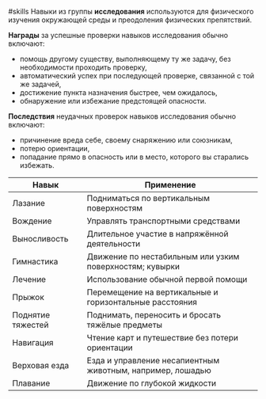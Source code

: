 #skills
Навыки из группы **исследования** используются для физического изучения окружающей среды и преодоления физических препятствий.

**Награды** за успешные проверки навыков исследования обычно включают:
- помощь другому существу, выполняющему ту же задачу, без необходимости проходить проверку,    
- автоматический успех при последующей проверке, связанной с той же задачей,    
- достижение пункта назначения быстрее, чем ожидалось,    
- обнаружение или избежание предстоящей опасности.

**Последствия** неудачных проверок навыков исследования обычно включают:
- причинение вреда себе, своему снаряжению или союзникам,    
- потерю ориентации,    
- попадание прямо в опасность или в место, которого вы старались избежать.

| Навык             | Применение                                                 |
| ----------------- | ---------------------------------------------------------- |
| Лазание           | Подниматься по вертикальным поверхностям                   |
| Вождение          | Управлять транспортными средствами                         |
| Выносливость      | Длительное участие в напряжённой деятельности              |
| Гимнастика        | Движение по нестабильным или узким поверхностям; кувырки   |
| Лечение           | Использование обычной первой помощи                        |
| Прыжок            | Перемещение на вертикальные и горизонтальные расстояния    |
| Поднятие тяжестей | Поднимать, переносить и бросать тяжёлые предметы           |
| Навигация         | Чтение карт и путешествие без потери ориентации            |
| Верховая езда     | Езда и управление несапиентным животным, например, лошадью |
| Плавание          | Движение по глубокой жидкости                              |
